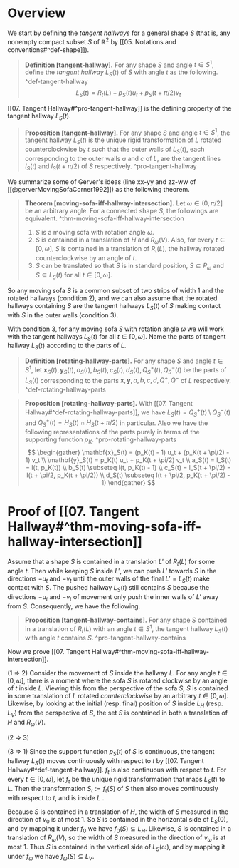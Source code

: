 # Overview

We start by defining the _tangent hallways_ for a general shape $S$ (that is, any nonempty compact subset $S$ of $\mathbb{R}^2$ by [[05. Notations and conventions#^def-shape]]).

> __Definition [tangent-hallway].__ For any shape $S$ and angle $t \in S^1$, define the _tangent hallway_ $L_S(t)$ of $S$ with angle $t$ as the following. ^def-tangent-hallway
$$
L_S(t) = R_t(L) + p_S(t)  u_t + p_S(t + \pi/2) v_t
$$

[[07. Tangent Hallway#^pro-tangent-hallway]] is the defining property of the tangent hallway $L_S(t)$.

> __Proposition [tangent-hallway].__ For any shape $S$ and angle $t \in S^1$, the tangent hallway $L_S(t)$ is the unique rigid transformation of $L$ rotated counterclockwise by $t$ such that the outer walls of $L_S(t)$, each corresponding to the outer walls $a$ and $c$ of $L$, are the tangent lines $l_S(t)$ and $l_S(t + \pi/2)$ of $S$ respectively. ^pro-tangent-hallway

We summarize some of Gerver's ideas (line xx-yy and zz-ww of [[@gerverMovingSofaCorner1992]]) as the following theorem.

> __Theorem [moving-sofa-iff-hallway-intersection].__ Let $\omega \in (0, \pi/2]$ be an arbitrary angle. For a connected shape $S$, the followings are equivalent. ^thm-moving-sofa-iff-hallway-intersection
> 
> 1. $S$ is a moving sofa with rotation angle $\omega$.
> 2. $S$ is contained in a translation of $H$ and $R_\omega(V)$. Also, for every $t \in [0, \omega]$, $S$ is contained in a translation of $R_t(L)$, the hallway rotated counterclockwise by an angle of $t$.
> 3. $S$ can be translated so that $S$ is in standard position, $S \subseteq P_\omega$ and $S \subseteq L_S(t)$ for all $t \in [0, \omega]$.

So any moving sofa $S$ is a common subset of two strips of width 1 and the rotated hallways (condition 2), and we can also assume that the rotated hallways containing $S$ are the tangent hallways $L_S(t)$ of $S$ making contact with $S$ in the outer walls (condition 3). 

With condition 3, for any moving sofa $S$ with rotation angle $\omega$ we will work with the tangent hallways $L_S(t)$ for all $t \in [0, \omega]$. Name the parts of tangent hallway $L_S(t)$ according to the parts of $L$.

> __Definition [rotating-hallway-parts].__ For any shape $S$ and angle $t \in S^1$, let $\mathbf{x}_S(t), \mathbf{y}_S(t), a_S(t), b_S(t), c_S(t), d_S(t), Q^+_S(t), Q^-_S(t)$ be the parts of $L_S(t)$ corresponding to the parts $\mathbf{x}, \mathbf{y}, a, b, c, d, Q^+, Q^-$ of $L$ respectively. ^def-rotating-hallway-parts

> __Proposition [rotating-hallway-parts].__ With [[07. Tangent Hallway#^def-rotating-hallway-parts]], we have $L_S(t) = Q_S^+(t) \setminus Q_S^-(t)$ and $Q^+_S(t) = H_S(t) \cap H_S(t + \pi/2)$ in particular. Also we have the following representations of the parts purely in terms of the supporting function $p_K$. ^pro-rotating-hallway-parts
$$
\begin{gather}
\mathbf{x}_S(t) = (p_K(t) - 1) u_t + (p_K(t + \pi/2) - 1) v_t \\
\mathbf{y}_S(t) = p_K(t) u_t + p_K(t + \pi/2) v_t \\
a_S(t) = l_S(t) = l(t, p_K(t)) \\
b_S(t) \subseteq l(t, p_K(t) - 1) \\
c_S(t) = l_S(t + \pi/2) = l(t + \pi/2, p_K(t + \pi/2)) \\
d_S(t) \subseteq l(t + \pi/2, p_K(t + \pi/2) - 1)
\end{gather}
$$

# Proof of [[07. Tangent Hallway#^thm-moving-sofa-iff-hallway-intersection]]

Assume that a shape $S$ is contained in a translation $L'$ of $R_t(L)$ for some angle $t$. Then while keeping $S$ inside $L'$, we can push $L'$ towards $S$ in the directions $-u_t$ and $-v_t$ until the outer walls of the final $L' = L_S(t)$ make contact with $S$. The pushed hallway $L_S(t)$ still contains $S$ because the directions $-u_t$ and $-v_t$ of movement only push the inner walls of $L'$ away from $S$. Consequently, we have the following.

> __Proposition [tangent-hallway-contains].__ For any shape $S$ contained in a translation of $R_t(L)$ with an angle $t \in S^1$, the tangent hallway $L_S(t)$ with angle $t$ contains $S$. ^pro-tangent-hallway-contains

Now we prove [[07. Tangent Hallway#^thm-moving-sofa-iff-hallway-intersection]].

(1 $\Rightarrow$ 2) Consider the movement of $S$ inside the hallway $L$. For any angle $t \in [0, \omega]$, there is a moment where the sofa $S$ is rotated clockwise by an angle of $t$ inside $L$. Viewing this from the perspective of the sofa $S$, $S$ is contained in some translation of $L$ rotated _counterclockwise_ by an arbitrary $t \in [0, \omega]$. Likewise, by looking at the initial (resp. final) position of $S$ inside $L_H$ (resp. $L_V$) from the perspective of $S$, the set $S$ is contained in both a translation of $H$ and $R_\omega(V)$.

(2 $\Rightarrow$ 3) 

(3 $\Rightarrow$ 1) Since the support function $p_S(t)$ of $S$ is continuous, the tangent hallway $L_S(t)$ moves continuously with respect to $t$ by [[07. Tangent Hallway#^def-tangent-hallway]]. $f_t$ is also continuous with respect to $t$. For every $t \in [0, \omega]$, let $f_t$ be the unique rigid transformation that maps $L_S(t)$ to $L$. Then the transformation $S_t := f_t(S)$ of $S$ then also moves continuously with respect to $t$, and is inside $L$ .

Because $S$ is contained in a translation of $H$, the width of $S$ measured in the direction of $v_0$ is at most 1. So $S$ is contained in the horizontal side of $L_S(0)$, and by mapping it under $f_0$ we have $f_0(S) \subseteq L_H$. Likewise, $S$ is contained in a translation of $R_\omega(V)$, so the width of $S$ measured in the direction of $v_\omega$ is at most 1. Thus $S$ is contained in the vertical side of $L_S(\omega)$, and by mapping it under $f_\omega$ we have $f_\omega(S) \subseteq L_V$.